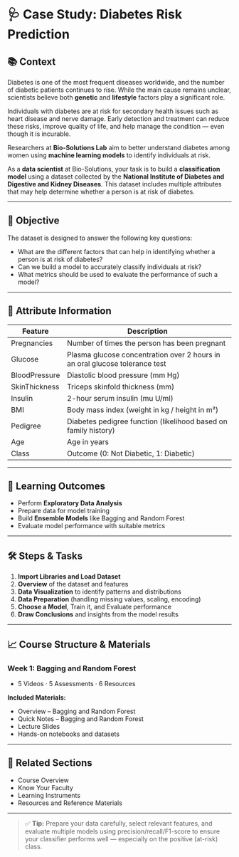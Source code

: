 # 🩺 Case Study: Diabetes Risk Prediction

## 📚 Context

Diabetes is one of the most frequent diseases worldwide, and the number of diabetic patients continues to rise. While the main cause remains unclear, scientists believe both **genetic** and **lifestyle** factors play a significant role.

Individuals with diabetes are at risk for secondary health issues such as heart disease and nerve damage. Early detection and treatment can reduce these risks, improve quality of life, and help manage the condition — even though it is incurable.

Researchers at **Bio-Solutions Lab** aim to better understand diabetes among women using **machine learning models** to identify individuals at risk.

As a **data scientist** at Bio-Solutions, your task is to build a **classification model** using a dataset collected by the **National Institute of Diabetes and Digestive and Kidney Diseases**. This dataset includes multiple attributes that may help determine whether a person is at risk of diabetes.

---

## 🎯 Objective

The dataset is designed to answer the following key questions:

- What are the different factors that can help in identifying whether a person is at risk of diabetes?
- Can we build a model to accurately classify individuals at risk?
- What metrics should be used to evaluate the performance of such a model?

---

## 🧬 Attribute Information

| Feature       | Description                                                                 |
| ------------- | --------------------------------------------------------------------------- |
| Pregnancies   | Number of times the person has been pregnant                                |
| Glucose       | Plasma glucose concentration over 2 hours in an oral glucose tolerance test |
| BloodPressure | Diastolic blood pressure (mm Hg)                                            |
| SkinThickness | Triceps skinfold thickness (mm)                                             |
| Insulin       | 2-hour serum insulin (mu U/ml)                                              |
| BMI           | Body mass index (weight in kg / height in m²)                               |
| Pedigree      | Diabetes pedigree function (likelihood based on family history)             |
| Age           | Age in years                                                                |
| Class         | Outcome (0: Not Diabetic, 1: Diabetic)                                      |

---

## 🧠 Learning Outcomes

- Perform **Exploratory Data Analysis**
- Prepare data for model training
- Build **Ensemble Models** like Bagging and Random Forest
- Evaluate model performance with suitable metrics

---

## 🛠️ Steps & Tasks

1. **Import Libraries and Load Dataset**
2. **Overview** of the dataset and features
3. **Data Visualization** to identify patterns and distributions
4. **Data Preparation** (handling missing values, scaling, encoding)
5. **Choose a Model**, Train it, and Evaluate performance
6. **Draw Conclusions** and insights from the model results

---

## 📈 Course Structure & Materials

### Week 1: Bagging and Random Forest

- 5 Videos · 5 Assessments · 6 Resources

**Included Materials:**

- Overview – Bagging and Random Forest
- Quick Notes – Bagging and Random Forest
- Lecture Slides
- Hands-on notebooks and datasets

---

## 📘 Related Sections

- Course Overview
- Know Your Faculty
- Learning Instruments
- Resources and Reference Materials

---

> ✅ **Tip:** Prepare your data carefully, select relevant features, and evaluate multiple models using precision/recall/F1-score to ensure your classifier performs well — especially on the positive (at-risk) class.
